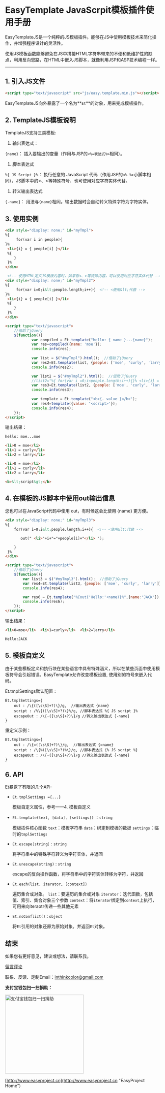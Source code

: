 # EasyTemplate JavaScrpit模板插件使用手册

EasyTemplateJS是一个纯粹的JS模板插件。能够在JS中使用模板技术来简化操作，并增强程序设计的灵活性。

使用JS模板函数能够避免在JS中拼接HTML字符串带来的不便和低维护性的缺点，利用反向思路，在HTML中嵌入JS脚本，就像利用JSP和ASP技术编程一样。


---

## 1. 引入JS文件

```HTML
<script type="text/javascript" src="js/easy.template.min.js"></script>
```

EasyTemplateJS向外暴露了一个名为**`Et`**的对象，用来完成模板操作。

## 2. TemplateJS模板说明

TemplateJS支持三类模板:

1. 输出表达式：

  `{name}`： 插入要输出的变量（作用与JSP的`<%=表达式%>`相同）。

1. 脚本表达式

  `%{ JS Script }%`： 执行任意的 JavaScript 代码（作用JSP的`<% %>`小脚本相同），JS脚本中的<、>等特殊符号，也可使用对应字符实体代替。

1. 转义输出表达式
 
  `{-name}`： 用法与`{name}`相同，输出数据时会自动转义特殊字符为字符实体。


## 3. 使用实例

```HTML
<div style="display: none;" id="myTmpl">
%{ 
	 for(var i in people){
}%
 <li>{i} = { people[i] }</li> 
 %{ 
 	}
 }%
</div>

 <!-- 使用HTML定义JS模板内容时，如果有<、>等特殊内容，可以使用对应字符实体代替 -->
<div style="display: none;" id="myTmpl2">
%{ 
	 for(var i=0;i&lt;people.length;i++){  <!-- <使用&lt;代替 -->
}%
 <li>{i} = { people[i] }</li> 
 %{ 
 	}
 }%
</div>

<script type="text/javascript">
    //借助了jQuery
    $(function(){
    		var compiled = Et.template("hello: { name }...{name}");
    		var res=compiled({name: 'moe'});
    		console.info(res);
    		
    		var list = $("#myTmpl").html();  //借助了jQuery
    		var res2=Et.template(list, {people: ['moe', 'curly', 'larry']});
    		console.info(res2);

            var list2 = $("#myTmpl2").html();  //借助了jQuery
            //list2="%{ for(var i =0;i<people.length;i++){}% <li>{i} = { people[i] }</li>%{ }}%";
    		var res3=Et.template(list2, {people: ['moe', 'curly', 'larry']});
    		console.info(res3);
    		
    		var template = Et.template("<b>{- value }</b>");
    		var res4=template({value: '<script>'});
    		console.info(res4);
    });
</script>
```

输出结果：

```HTML
hello: moe...moe

<li>0 = moe</li>      
<li>1 = curly</li>    
<li>2 = larry</li>          

<li>0 = moe</li>      
<li>1 = curly</li>    
<li>2 = larry</li>    

<b>&lt;script&gt;</b>
```

## 4. 在模板的JS脚本中使用out输出信息

您也可以在JavaScript代码中使用 out，有时候这会比使用 {name} 更方便。

```HTML
<div style="display: none;" id="myTmpl3">
%{ 
	for(var i=0;i&lt;people.length;i++){  <!-- <使用&lt;代替 -->

	   out(" <li>"+i+"="+people[i]+"</li> ");

 	}
 }%
</div>

<script type="text/javascript">
    //借助了jQuery
    $(function(){
        var list3 = $("#myTmpl3").html();  //借助了jQuery
		var res4=Et.template(list3, {people: ['moe', 'curly', 'larry']});
		console.info(res4);

        var res6 = Et.template("%{out('Hello:'+name)}%",{name:"JACK"});
		console.info(res6);
    });
</script>
```

输出结果：

```HTML
<li>0=moe</li>  <li>1=curly</li>  <li>2=larry</li> 

Hello:JACK
```

## 5. 模板自定义
由于某些模板定义和执行块在某些语言中具有特殊涵义，所以在某些页面中使用模板符号会引起错误。EasyTemplate允许改变模板设置, 使用别的符号来嵌入代码。

Et.tmplSettings默认配置：
```JS
Et.tmplSettings={
    out : /\{([\s\S]+?)\}/g,  //输出表达式 {name}
    script : /%\{([\s\S]+?)\}%/g, //脚本表达式 %{ JS script }%
    escapeOut : /\{-([\s\S]+?)\}/g //转义输出表达式 {-name}
}
```

重定义示例：
```JS
Et.tmplSettings={
    out : /\{=([\s\S]+?)\}/g,  //输出表达式 {=name}
    script : /\{%([\s\S]+?)%\}/g, //脚本表达式 {% JS script %}
    escapeOut : /\{-([\s\S]+?)\}/g //转义输出表达式 {-name}
}
```
## 6. API

Et暴露了有限的几个API:

- `Et.tmplSettings ={...}`
  
  模板自定义属性，参考——4. 模板自定义

- `Et.template(text, [data], [settings])` ：`string`
  
  模板插件核心函数
  `text`：模板字符串
  `data`：绑定到模板的数据
  `settings`：临时的`tmplSettings`

- `Et.escape(string)` : `string`
  
  将字符串中的特殊字符转义为字符实体，并返回

- `Et.unescape(string)` : `string`
  
  escape的反向操作函数，将字符串中的字符实体转移为字符，并返回

- `Et.each(list, iterator, [context])`

  遍历集合或对象。
  `list`：要遍历的集合或对象 
  `iterator`：迭代函数，包括值、索引、集合对象三个参数
  `context`：将`iterator`绑定到`context`上执行，可用来向iteraotr传递一些其他元素


- `Et.noConflict()` : `object`
  
   将`Et`引用的对象还原为原始对象，并返回`Et`对象。




## 结束

如果您有更好意见，建议或想法，请联系我。

[留言评论](http://www.easyproject.cn/easytemplate/zh-cn/index.jsp#about '留言评论')

联系、反馈、定制Email：<inthinkcolor@gmail.com>



<p>
<strong>支付宝钱包扫一扫捐助：</strong>
</p>
<p>

<img alt="支付宝钱包扫一扫捐助" src="http://www.easyproject.cn/images/s.png"  title="支付宝钱包扫一扫捐助"  height="256" width="256"></img>



[http://www.easyproject.cn](http://www.easyproject.cn "EasyProject Home")